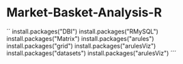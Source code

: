 # Market-Basket-Analysis-R

´´
install.packages("DBI")
install.packages("RMySQL")
install.packages("Matrix")
install.packages("arules")
install.packages("grid")
install.packages("arulesViz")
install.packages("datasets")
install.packages("arulesViz")
´´´